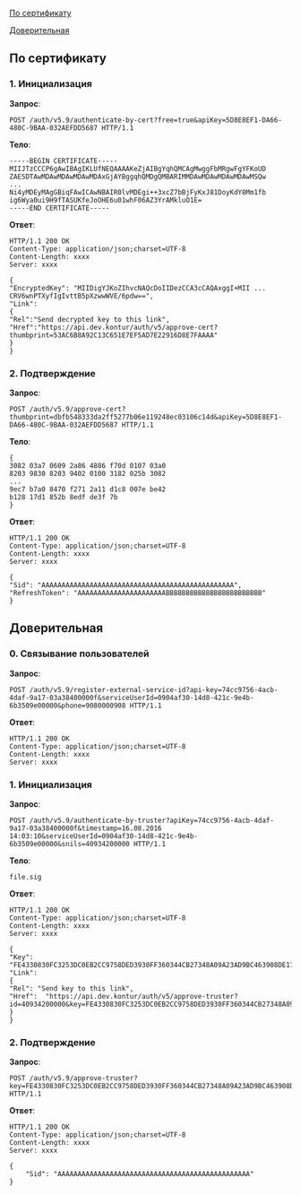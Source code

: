 [По сертификату](#1)

[Доверительная](#2)

<a name="1"></a>
## По сертификату 
### 1. Инициализация
**Запрос**: 
```
POST /auth/v5.9/authenticate-by-cert?free=true&apiKey=5D8E8EF1-DA66-480C-9BAA-032AEFDD5687 HTTP/1.1
```
**Тело**:
```
-----BEGIN CERTIFICATE-----
MIIJTzCCCP6gAwIBAgIKLUfNEQAAAAKeZjAIBgYqhQMCAgMwggFbMRgwFgYFKoUD
ZAESDTAwMDAwMDAwMDAwMDAxGjAYBggqhQMDgQMBARIMMDAwMDAwMDAwMDAwMSQw
...
Ni4yMDEyMAgGBiqFAwICAwNBAIR0lvMDEgi++3xcZ7bBjFyKxJ81DoyKdY8Mm1fb
ig6Wya0ui9H9fTASUKfeJoOHE6u01whF06AZ3YrAMkluO1E=
-----END CERTIFICATE-----
```
**Ответ**:
```
HTTP/1.1 200 OK 
Content-Type: application/json;charset=UTF-8 
Content-Length: xxxx 
Server: xxxx 

{
"EncryptedKey": "MIIDigYJKoZIhvcNAQcDoIIDezCCA3cCAQAxggI+MII ... CRV6wnPTXyfIgIvttB5pXzwwWVE/6pdw==",
"Link":
{
"Rel":"Send decrypted key to this link",
"Href":"https://api.dev.kontur/auth/v5/approve-cert?thumbprint=53AC6B8A92C13C651E7EF5AD7E22916D8E7FAAAA"
}
}
```
### 2. Подтверждение
**Запрос**: 
```
POST /auth/v5.9/approve-cert?thumbprint=‎dbfb548333da2ff5277b06e119248ec03106c14d&apiKey=5D8E8EF1-DA66-480C-9BAA-032AEFDD5687 HTTP/1.1
```
**Тело**:
```
{
3082 03a7 0609 2a86 4886 f70d 0107 03a0
8203 9830 8203 9402 0100 3182 025b 3082
...
9ec7 b7a0 8470 f271 2a11 d1c8 007e be42
b128 17d1 852b 8edf de3f 7b
}
```
**Ответ**:
```
HTTP/1.1 200 OK
Content-Type: application/json;charset=UTF-8
Content-Length: xxxx
Server: xxxx

{
"Sid": "AAAAAAAAAAAAAAAAAAAAAAAAAAAAAAAAAAAAAAAAAAAAAAAA",
"RefreshToken": "AAAAAAAAAAAAAAAAAAAAAABBBBBBBBBBBBBBBBBBBBBBBB"
}
```

<a name="2"></a>
## Доверительная
### 0. Связывание пользователей
**Запрос**: 
```
POST /auth/v5.9/register-external-service-id?api-key=74cc9756-4acb-4daf-9a17-03a38400000f&serviceUserId=0904af30-14d8-421c-9e4b-6b3509e00000&phone=9080000908 HTTP/1.1
```
**Ответ**:
```
HTTP/1.1 200 OK 
Content-Type: application/json;charset=UTF-8 
Content-Length: xxxx 
Server: xxxx  
```

### 1. Инициализация
**Запрос**: 
```
POST /auth/v5.9/authenticate-by-truster?apiKey=74cc9756-4acb-4daf-9a17-03a38400000f&timestamp=16.08.2016 14:03:10&serviceUserId=0904af30-14d8-421c-9e4b-6b3509e00000&snils=40934200000 HTTP/1.1
```
**Тело**:
```
file.sig
```
**Ответ**:
```
HTTP/1.1 200 OK 
Content-Type: application/json;charset=UTF-8 
Content-Length: xxxx 
Server: xxxx  

{
"Key": "FE4330830FC3253DC0EB2CC9758DED3930FF360344CB27348A09A23AD9BC463908DE17900D9BDD9F1000000000",
"Link":
{
"Rel": "Send key to this link",
"Href":  "https://api.dev.kontur/auth/v5/approve-truster?id=40934200000&key=FE4330830FC3253DC0EB2CC9758DED3930FF360344CB27348A09A23AD9BC463908DE17900D9BDD9F10000000000"
}
}
```
### 2. Подтверждение
**Запрос**: 
```
POST /auth/v5.9/approve-truster?key=FE4330830FC3253DC0EB2CC9758DED3930FF360344CB27348A09A23AD9BC463908DE17900D9BDD9F1000000000&id=40934200000 HTTP/1.1
```
**Ответ**:
```
HTTP/1.1 200 OK
Content-Type: application/json;charset=UTF-8
Content-Length: xxxx
Server: xxxx
 
{
	"Sid": "AAAAAAAAAAAAAAAAAAAAAAAAAAAAAAAAAAAAAAAAAAAAAAAA"
}
```
